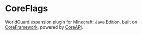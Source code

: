 # CoreFlags
WorldGuard expansion plugin for Minecraft: Java Edition, built on [CoreFramework](https://github.com/RhythmKnights/CoreFramework), powered by [CoreAPI](https://github.com/RhythmKnights/CoreAPI).
